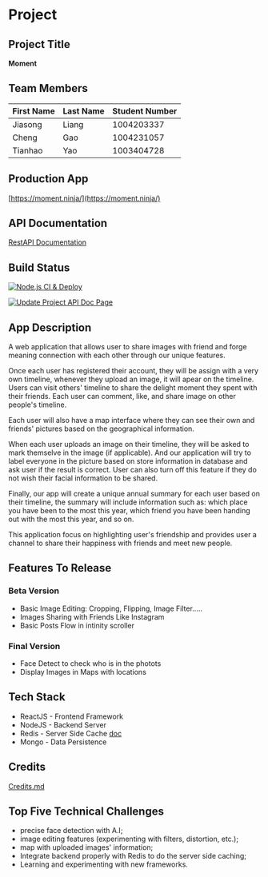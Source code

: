 

# Project

## Project Title

**Moment**

## Team Members

| First Name | Last Name |Student Number |
|------------|-----------|---------------|
| Jiasong    | Liang     | 1004203337    |
| Cheng      | Gao       | 1004231057    |
| Tianhao    | Yao       | 1003404728    |

## Production App

[https://moment.ninja/](https://moment.ninja/)

## API Documentation

[RestAPI Documentation](https://utscc09.github.io/project-team_random_star/)

## Build Status

[![Node.js CI & Deploy](https://github.com/UTSCC09/project-team_random_star/workflows/Node.js%20CI%20&%20Deploy/badge.svg)](https://github.com/UTSCC09/project-team_random_star/actions?query=workflow%3A%22Node.js+CI+%26+Deploy%22)

[![Update Project API Doc Page](https://github.com/UTSCC09/project-team_random_star/workflows/Update%20Project%20API%20Doc%20Page/badge.svg)](https://github.com/UTSCC09/project-team_random_star/actions?query=workflow%3A%22Update+Project+API+Doc+Page%22)

## App Description

A web application that allows user to share images with friend and forge meaning connection with each other through our unique features.

Once each user has registered their account, they will be assign with a very own timeline, whenever they upload an image, it will apear on the timeline. Users can visit others' timeline to share the delight moment they spent with their friends. Each user can comment, like, and share image on other people's timeline.

Each user will also have a map interface where they can see their own and friends' pictures based on the geographical information.

When each user uploads an image on their timeline, they will be asked to mark themselve in the image (if applicable). And our application will try to label everyone in the picture based on store information in database and ask user if the result is correct. User can also turn off this feature if they do not wish their facial information to be shared.

Finally, our app will create a unique annual summary for each user based on their timeline, the summary will include information such as: which place you have been to the most this year, which friend you have been handing out with the most this year, and so on.

This application focus on highlighting user's friendship and provides user a channel to share their happiness with friends and meet new people.


## Features To Release

### Beta Version

* Basic Image Editing: Cropping, Flipping, Image Filter.....
* Images Sharing with Friends Like Instagram
* Basic Posts Flow in intinity scroller

### Final Version

* Face Detect to check who is in the photots
* Display Images in Maps with locations

## Tech Stack

* ReactJS - Frontend Framework
* NodeJS - Backend Server
* Redis - Server Side Cache [doc](./redis_cache_doc.md)
* Mongo - Data Persistence

## Credits

[Credits.md](./Credits.md)

## Top Five Technical Challenges

* precise face detection with A.I;
* image editing features (experimenting with filters, distortion, etc.);
* map with uploaded images' information;
* Integrate backend properly with Redis to do the server side caching;
* Learning and experimenting with new frameworks.
